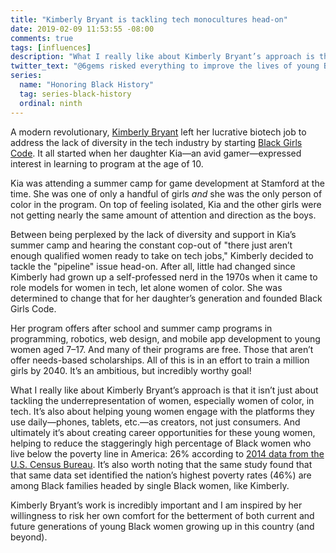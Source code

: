 ```yaml
---
title: "Kimberly Bryant is tackling tech monocultures head-on"
date: 2019-02-09 11:53:55 -08:00
comments: true
tags: [influences]
description: "What I really like about Kimberly Bryant’s approach is that it isn’t just about tackling the underrepresentation of women, especially women of color, in tech."
twitter_text: "@6gems risked everything to improve the lives of young Black women everywhere"
series:
  name: "Honoring Black History"
  tag: series-black-history
  ordinal: ninth
---
```


A modern revolutionary, [Kimberly Bryant](https://twitter.com/6gems) left her lucrative biotech job to address the lack of diversity in the tech industry by starting [Black Girls Code](http://www.blackgirlscode.com/). It all started when her daughter Kia—an avid gamer—expressed interest in learning to program at the age of 10.

<!-- more -->

Kia was attending a summer camp for game development at Stamford at the time. She was one of only a handful of girls *and* she was the only person of color in the program. On top of feeling isolated, Kia and the other girls were not getting nearly the same amount of attention and direction as the boys.

Between being perplexed by the lack of diversity and support in Kia’s summer camp and hearing the constant cop-out of "there just aren’t enough qualified women ready to take on tech jobs," Kimberly decided to tackle the "pipeline" issue head-on. After all, little had changed since Kimberly had grown up a self-professed nerd in the 1970s when it came to role models for women in tech, let alone women of color. She was determined to change that for her daughter’s generation and founded Black Girls Code.

Her program offers after school and summer camp programs in programming, robotics, web design, and mobile app development to young women aged 7–17. And many of their programs are free. Those that aren’t offer needs-based scholarships. All of this is in an effort to train a million girls by 2040. It’s an ambitious, but incredibly worthy goal!

What I really like about Kimberly Bryant’s approach is that it isn’t just about tackling the underrepresentation of women, especially women of color, in tech. It’s also about helping young women engage with the platforms they use daily—phones, tablets, etc.—as creators, not just consumers. And ultimately it’s about creating career opportunities for these young women, helping to reduce the staggeringly high percentage of Black women who live below the poverty line in America: 26% according to [2014 data from the U.S. Census Bureau](https://www.census.gov/topics/income-poverty/poverty.html). It’s also worth noting that the same study found that that same data set identified the nation’s highest poverty rates (46%) are among Black families headed by single Black women, like Kimberly.

Kimberly Bryant’s work is incredibly important and I am inspired by her willingness to risk her own comfort for the betterment of both current and future generations of young Black women growing up in this country (and beyond).
